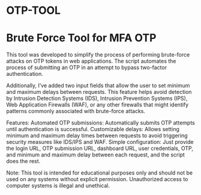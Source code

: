 # OTP-TOOL

# Brute Force Tool for MFA OTP

This tool was developed to simplify the process of performing brute-force attacks on OTP tokens in web applications. The script automates the process of submitting an OTP in an attempt to bypass two-factor authentication.

Additionally, I’ve added two input fields that allow the user to set minimum and maximum delays between requests. This feature helps avoid detection by Intrusion Detection Systems (IDS), Intrusion Prevention Systems (IPS), Web Application Firewalls (WAF), or any other firewalls that might identify patterns commonly associated with brute-force attacks.

Features:
Automated OTP submissions: Automatically submits OTP attempts until authentication is successful.
Customizable delays: Allows setting minimum and maximum delay times between requests to avoid triggering security measures like IDS/IPS and WAF.
Simple configuration: Just provide the login URL, OTP submission URL, dashboard URL, user credentials, OTP, and minimum and maximum delay between each request, and the script does the rest.

Note: This tool is intended for educational purposes only and should not be used on any systems without explicit permission. Unauthorized access to computer systems is illegal and unethical.
